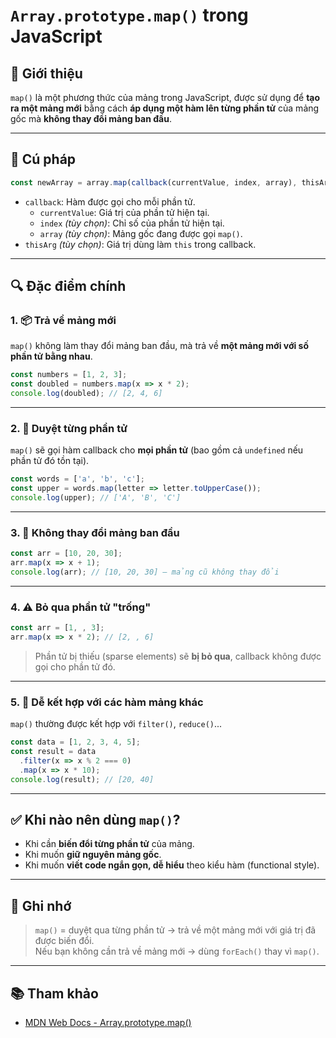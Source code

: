 
# `Array.prototype.map()` trong JavaScript

## 🧠 Giới thiệu

`map()` là một phương thức của mảng trong JavaScript, được sử dụng để **tạo ra một mảng mới** bằng cách **áp dụng một hàm lên từng phần tử** của mảng gốc mà **không thay đổi mảng ban đầu**.

---

## 🚩 Cú pháp

```javascript
const newArray = array.map(callback(currentValue, index, array), thisArg);
```

- `callback`: Hàm được gọi cho mỗi phần tử.
  - `currentValue`: Giá trị của phần tử hiện tại.
  - `index` *(tùy chọn)*: Chỉ số của phần tử hiện tại.
  - `array` *(tùy chọn)*: Mảng gốc đang được gọi `map()`.
- `thisArg` *(tùy chọn)*: Giá trị dùng làm `this` trong callback.

---

## 🔍 Đặc điểm chính

### 1. 📦 Trả về mảng mới

`map()` không làm thay đổi mảng ban đầu, mà trả về **một mảng mới với số phần tử bằng nhau**.

```javascript
const numbers = [1, 2, 3];
const doubled = numbers.map(x => x * 2);
console.log(doubled); // [2, 4, 6]
```

---

### 2. 🔁 Duyệt từng phần tử

`map()` sẽ gọi hàm callback cho **mọi phần tử** (bao gồm cả `undefined` nếu phần tử đó tồn tại).

```javascript
const words = ['a', 'b', 'c'];
const upper = words.map(letter => letter.toUpperCase());
console.log(upper); // ['A', 'B', 'C']
```

---

### 3. 🧪 Không thay đổi mảng ban đầu

```javascript
const arr = [10, 20, 30];
arr.map(x => x + 1);
console.log(arr); // [10, 20, 30] — mảng cũ không thay đổi
```

---

### 4. ⚠️ Bỏ qua phần tử "trống"

```javascript
const arr = [1, , 3];
arr.map(x => x * 2); // [2, , 6]
```

> Phần tử bị thiếu (sparse elements) sẽ **bị bỏ qua**, callback không được gọi cho phần tử đó.

---

### 5. 🧠 Dễ kết hợp với các hàm mảng khác

`map()` thường được kết hợp với `filter()`, `reduce()`...

```javascript
const data = [1, 2, 3, 4, 5];
const result = data
  .filter(x => x % 2 === 0)
  .map(x => x * 10);
console.log(result); // [20, 40]
```

---

## ✅ Khi nào nên dùng `map()`?

- Khi cần **biến đổi từng phần tử** của mảng.
- Khi muốn **giữ nguyên mảng gốc**.
- Khi muốn **viết code ngắn gọn, dễ hiểu** theo kiểu hàm (functional style).

---

## 📌 Ghi nhớ

> `map()` = duyệt qua từng phần tử → trả về một mảng mới với giá trị đã được biến đổi.  
> Nếu bạn không cần trả về mảng mới → dùng `forEach()` thay vì `map()`.

---

## 📚 Tham khảo

- [MDN Web Docs - Array.prototype.map()](https://developer.mozilla.org/en-US/docs/Web/JavaScript/Reference/Global_Objects/Array/map)
